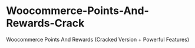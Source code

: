 # Woocommerce-Points-And-Rewards-Crack
Woocommerce Points And Rewards (Cracked Version + Powerful Features)
